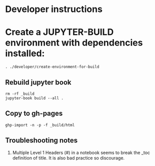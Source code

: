 # Developer instructions

# Create a JUPYTER-BUILD environment with dependencies installed:
```
. ./developer/create-environment-for-build
```

## Rebuild jupyter book

```
rm -rf _build
jupyter-book build --all .
```

## Copy to gh-pages

```
ghp-import -n -p -f _build/html
```


## Troubleshooting notes

1. Multiple Level 1 Headers (#) in a notebook seems to break the _toc definition of title. It is also bad practice so discourage.